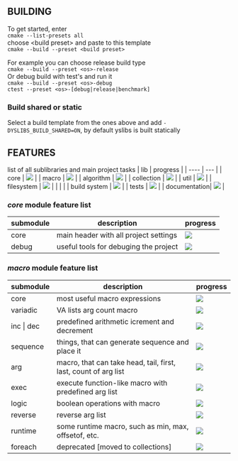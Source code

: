 ## BUILDING

To get started, enter\
`cmake --list-presets all`\
choose \<build preset\> and paste to this template\
`cmake --build --preset <build preset>`

For example you can choose release build type\
`cmake --build --preset <os>-release`\
Or debug build with test's and run it\
`cmake --build --preset <os>-debug`\
`ctest --preset <os>-[debug|release|benchmark]`

### Build shared or static
Select a build template from the ones above and add `-DYSLIBS_BUILD_SHARED=ON`, by default yslibs is built statically

## FEATURES
list of all sublibraries and main project tasks
| lib | progress |
| ---- | --- |
| core | ![](https://geps.dev/progress/20?dangerColor=800000&warningColor=ff9900&successColor=006600) |
| macro | ![](https://geps.dev/progress/90?dangerColor=800000&warningColor=ff9900&successColor=006600) |
| algorithm | ![](https://geps.dev/progress/100?dangerColor=800000&warningColor=ff9900&successColor=006600) |
| collection | ![](https://geps.dev/progress/35?dangerColor=800000&warningColor=ff9900&successColor=006600) |
| util | ![](https://geps.dev/progress/70?dangerColor=800000&warningColor=ff9900&successColor=006600) |
| filesystem | ![](https://geps.dev/progress/0?dangerColor=800000&warningColor=ff9900&successColor=006600) |
| | |
| build system | ![](https://geps.dev/progress/100?dangerColor=800000&warningColor=ff9900&successColor=006600) |
| tests | ![](https://geps.dev/progress/20?dangerColor=800000&warningColor=ff9900&successColor=006600) |
| documentation| ![](https://geps.dev/progress/70?dangerColor=800000&warningColor=ff9900&successColor=006600) |

### ***core*** module feature list
| submodule | description | progress |
| --- | --- | --- |
| core | main header with all project settings | ![](https://geps.dev/progress/40?dangerColor=800000&warningColor=ff9900&successColor=006600) |
| debug | useful tools for debuging the project | ![](https://geps.dev/progress/50?dangerColor=800000&warningColor=ff9900&successColor=006600) |

### ***macro*** module feature list
| submodule | description | progress |
| --- | --- | --- |
| core | most useful macro expressions | ![](https://geps.dev/progress/90?dangerColor=800000&warningColor=ff9900&successColor=006600) |
| variadic | VA lists arg count macro | ![](https://geps.dev/progress/100?dangerColor=800000&warningColor=ff9900&successColor=006600) |
| inc \| dec | predefined arithmetic icrement and decrement | ![](https://geps.dev/progress/100?dangerColor=800000&warningColor=ff9900&successColor=006600) |
| sequence | things, that can generate sequence and place it | ![](https://geps.dev/progress/100?dangerColor=800000&warningColor=ff9900&successColor=006600) |
| arg | macro, that can take head, tail, first, last, count of arg list | ![](https://geps.dev/progress/100?dangerColor=800000&warningColor=ff9900&successColor=006600) |
| exec | execute function-like macro with predefined arg list | ![](https://geps.dev/progress/100?dangerColor=800000&warningColor=ff9900&successColor=006600) |
| logic | boolean operations with macro | ![](https://geps.dev/progress/100?dangerColor=800000&warningColor=ff9900&successColor=006600) |
| reverse | reverse arg list | ![](https://geps.dev/progress/100?dangerColor=800000&warningColor=ff9900&successColor=006600) |
| runtime | some runtime macro, such as min, max, offsetof, etc. | ![](https://geps.dev/progress/90?dangerColor=800000&warningColor=ff9900&successColor=006600) |
| foreach | deprecated [moved to collections] | ![](https://geps.dev/progress/0?dangerColor=800000&warningColor=ff9900&successColor=006600) |
